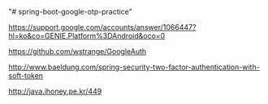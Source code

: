 "# spring-boot-google-otp-practice" 


https://support.google.com/accounts/answer/1066447?hl=ko&co=GENIE.Platform%3DAndroid&oco=0


https://github.com/wstrange/GoogleAuth


http://www.baeldung.com/spring-security-two-factor-authentication-with-soft-token


http://java.ihoney.pe.kr/449




